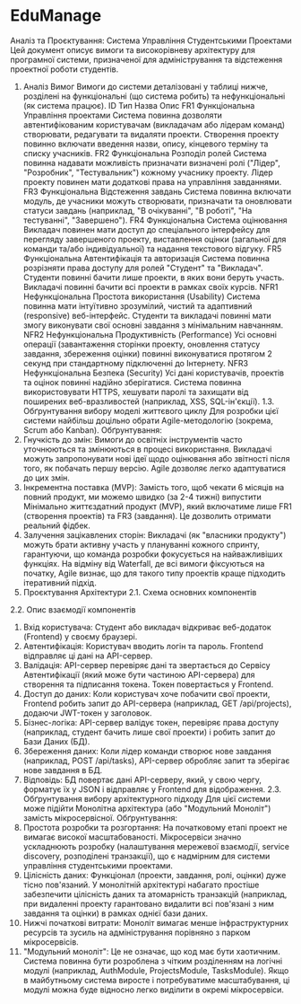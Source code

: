 ﻿# EduManage
Аналіз та Проєктування: Система Управління Студентськими Проектами
Цей документ описує вимоги та високорівневу архітектуру для програмної системи, призначеної для адміністрування та відстеження проектної роботи студентів.
1. Аналіз Вимог
Вимоги до системи деталізовані у таблиці нижче, розділені на функціональні (що система робить) та нефункціональні (як система працює).
IDТипНазваОписFR1ФункціональнаУправління проектамиСистема повинна дозволяти автентифікованим користувачам (викладачам або лідерам команд) створювати, редагувати та видаляти проекти. Створення проекту повинно включати введення назви, опису, кінцевого терміну та списку учасників.FR2ФункціональнаРозподіл ролейСистема повинна надавати можливість призначати визначені ролі ("Лідер", "Розробник", "Тестувальник") кожному учаснику проекту. Лідер проекту повинен мати додаткові права на управління завданнями.FR3ФункціональнаВідстеження завданьСистема повинна включати модуль, де учасники можуть створювати, призначати та оновлювати статуси завдань (наприклад, "В очікуванні", "В роботі", "На тестуванні", "Завершено").FR4ФункціональнаСистема оцінюванняВикладач повинен мати доступ до спеціального інтерфейсу для перегляду завершеного проекту, виставлення оцінки (загальної для команди та/або індивідуальної) та надання текстового відгуку.FR5ФункціональнаАвтентифікація та авторизаціяСистема повинна розрізняти права доступу для ролей "Студент" та "Викладач". Студенти повинні бачити лише проекти, в яких вони беруть участь. Викладачі повинні бачити всі проекти в рамках своїх курсів.NFR1НефункціональнаПростота використання (Usability)Система повинна мати інтуїтивно зрозумілий, чистий та адаптивний (responsive) веб-інтерфейс. Студенти та викладачі повинні мати змогу виконувати свої основні завдання з мінімальним навчанням.NFR2НефункціональнаПродуктивність (Performance)Усі основні операції (завантаження сторінки проекту, оновлення статусу завдання, збереження оцінки) повинні виконуватися протягом 2 секунд при стандартному підключенні до Інтернету.NFR3НефункціональнаБезпека (Security)Усі дані користувачів, проектів та оцінок повинні надійно зберігатися. Система повинна використовувати HTTPS, хешувати паролі та захищати від поширених веб-вразливостей (наприклад, XSS, SQL-ін'єкції).1.3. Обґрунтування вибору моделі життєвого циклу
Для розробки цієї системи найбільш доцільно обрати Agile-методологію (зокрема, Scrum або Kanban).
Обґрунтування:
1. Гнучкість до змін: Вимоги до освітніх інструментів часто уточнюються та змінюються в процесі використання. Викладачі можуть запропонувати нові ідеї щодо оцінювання або звітності після того, як побачать першу версію. Agile дозволяє легко адаптуватися до цих змін.
2. Інкрементна поставка (MVP): Замість того, щоб чекати 6 місяців на повний продукт, ми можемо швидко (за 2-4 тижні) випустити Мінімально життєздатний продукт (MVP), який включатиме лише FR1 (створення проектів) та FR3 (завдання). Це дозволить отримати реальний фідбек.
3. Залучення зацікавлених сторін: Викладачі (як "власники продукту") можуть брати активну участь у плануванні кожного спринту, гарантуючи, що команда розробки фокусується на найважливіших функціях.
На відміну від Waterfall, де всі вимоги фіксуються на початку, Agile визнає, що для такого типу проектів краще підходить ітеративний підхід.
2. Проєктування Архітектури
2.1. Схема основних компонентів

2.2. Опис взаємодії компонентів
1. Вхід користувача: Студент або викладач відкриває веб-додаток (Frontend) у своєму браузері.
2. Автентифікація: Користувач вводить логін та пароль. Frontend відправляє ці дані на API-сервер.
3. Валідація: API-сервер перевіряє дані та звертається до Сервісу Автентифікації (який може бути частиною API-сервера) для створення та підписання токена. Токен повертається у Frontend.
4. Доступ до даних: Коли користувач хоче побачити свої проекти, Frontend робить запит до API-сервера (наприклад, GET /api/projects), додаючи JWT-токен у заголовок.
5. Бізнес-логіка: API-сервер валідує токен, перевіряє права доступу (наприклад, студент бачить лише свої проекти) і робить запит до Бази Даних (БД).
6. Збереження даних: Коли лідер команди створює нове завдання (наприклад, POST /api/tasks), API-сервер обробляє запит та зберігає нове завдання в БД.
7. Відповідь: БД повертає дані API-серверу, який, у свою чергу, форматує їх у JSON і відправляє у Frontend для відображення.
2.3. Обґрунтування вибору архітектурного підходу
Для цієї системи може підійти Монолітна архітектура (або "Модульний Моноліт") замість мікросервісної.
Обґрунтування:
1. Простота розробки та розгортання: На початковому етапі проект не вимагає високої масштабованості. Мікросервіси значно ускладнюють розробку (налаштування мережевої взаємодії, service discovery, розподілені транзакції), що є надмірним для системи управління студентськими проектами.
2. Цілісність даних: Функціонал (проекти, завдання, ролі, оцінки) дуже тісно пов'язаний. У монолітній архітектурі набагато простіше забезпечити цілісність даних та атомарність транзакцій (наприклад, при видаленні проекту гарантовано видалити всі пов'язані з ним завдання та оцінки) в рамках однієї бази даних.
3. Нижчі початкові витрати: Моноліт вимагає менше інфраструктурних ресурсів та зусиль на адміністрування порівняно з парком мікросервісів.
4. "Модульний моноліт": Це не означає, що код має бути хаотичним. Система повинна бути розроблена з чітким розділенням на логічні модулі (наприклад, AuthModule, ProjectsModule, TasksModule). Якщо в майбутньому система виросте і потребуватиме масштабування, ці модулі можна буде відносно легко виділити в окремі мікросервіси.

